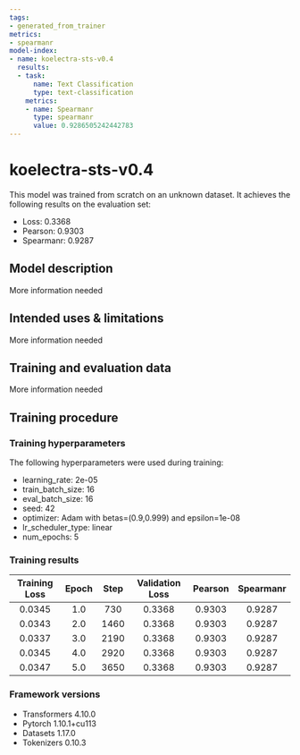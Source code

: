 ```yaml
---
tags:
- generated_from_trainer
metrics:
- spearmanr
model-index:
- name: koelectra-sts-v0.4
  results:
  - task:
      name: Text Classification
      type: text-classification
    metrics:
    - name: Spearmanr
      type: spearmanr
      value: 0.9286505242442783
---
```


<!-- This model card has been generated automatically according to the information the Trainer had access to. You
should probably proofread and complete it, then remove this comment. -->

# koelectra-sts-v0.4

This model was trained from scratch on an unknown dataset.
It achieves the following results on the evaluation set:
- Loss: 0.3368
- Pearson: 0.9303
- Spearmanr: 0.9287

## Model description

More information needed

## Intended uses & limitations

More information needed

## Training and evaluation data

More information needed

## Training procedure

### Training hyperparameters

The following hyperparameters were used during training:
- learning_rate: 2e-05
- train_batch_size: 16
- eval_batch_size: 16
- seed: 42
- optimizer: Adam with betas=(0.9,0.999) and epsilon=1e-08
- lr_scheduler_type: linear
- num_epochs: 5

### Training results

| Training Loss | Epoch | Step | Validation Loss | Pearson | Spearmanr |
|:-------------:|:-----:|:----:|:---------------:|:-------:|:---------:|
| 0.0345        | 1.0   | 730  | 0.3368          | 0.9303  | 0.9287    |
| 0.0343        | 2.0   | 1460 | 0.3368          | 0.9303  | 0.9287    |
| 0.0337        | 3.0   | 2190 | 0.3368          | 0.9303  | 0.9287    |
| 0.0345        | 4.0   | 2920 | 0.3368          | 0.9303  | 0.9287    |
| 0.0347        | 5.0   | 3650 | 0.3368          | 0.9303  | 0.9287    |


### Framework versions

- Transformers 4.10.0
- Pytorch 1.10.1+cu113
- Datasets 1.17.0
- Tokenizers 0.10.3
